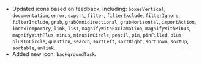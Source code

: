 - Updated icons based on feedback, including: `boxesVertical`, `documentation`, `error`, `export`, `filter`, `filterExclude`, `filterIgnore`, `filterInclude`, `grab`, `grabOmnidirectional`, `grabHorizontal`, `importAction`, `indexTemporary`, `link`, `list`, `magnifyWithExclamation`, `magnifyWithMinus`, `magnifyWithPlus`, `minus`, `minusInCircle`, `pencil`, `pin`, `pinFilled`, `plus`, `plusInCircle`, `question`, `search`, `sortLeft`, `sortRight`, `sortDown`, `sortUp`, `sortable`, `unlink`.
- Added new icon: `backgroundTask`.